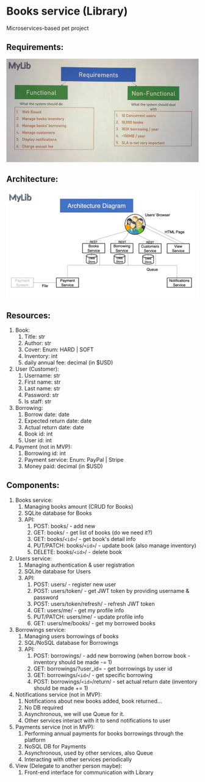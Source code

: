 # Books service (Library)
Microservices-based pet project

## Requirements:

![Requirements](requirements.png)

## Architecture:

![Architecture](architecture.png)

## Resources:

1. Book:
   1. Title: str
   2. Author: str
   3. Cover: Enum: HARD | SOFT
   4. Inventory: int
   5. daily annual fee: decimal (in $USD)
2. User (Customer):
   1. Username: str
   2. First name: str
   3. Last name: str
   4. Password: str
   5. Is staff: str
3. Borrowing:
   1. Borrow date: date
   2. Expected return date: date
   3. Actual return date: date
   4. Book id: int
   5. User id: int
4. Payment (not in MVP):
   1. Borrowing id: int
   2. Payment service: Enum: PayPal | Stripe
   3. Money paid: decimal (in $USD)

## Components:

1. Books service:
   1. Managing books amount (CRUD for Books)
   2. SQLite database for Books
   3. API: 
      1. POST:       books/ - add new
      2. GET:        books/ - get list of books (do we need it?)
      2. GET:        books/`<id>`/ - get book's detail info
      3. PUT/PATCH:  books/`<id>`/ - update book (also manage inventory)
      4. DELETE:     books/`<id>`/ - delete book
2. Users service:
   1. Managing authentication & user registration
   2. SQLite database for Users
   3. API:
      1. POST:       users/ - register new user
      2. POST:       users/token/ - get JWT token by providing username & password
      3. POST:       users/token/refresh/ - refresh JWT token
      4. GET:        users/me/ - get my profile info
      5. PUT/PATCH:  users/me/ - update profile info
      6. GET:        users/me/books/ - get my borrowed books
3. Borrowings service:
   1. Managing users borrowings of books
   2. SQL/NoSQL database for Borrowings
   3. API:
      1. POST:       borrowings/ - add new borrowing (when borrow book - inventory should be made -= 1)
      2. GET:        borrowings/?user_id=<int> - get borrowings by user id
      3. GET:        borrowings/`<id>`/ - get specific borrowing
      4. POST:       borrowings/`<id>`/return/ - set actual return date (inventory should be made += 1)
4. Notifications service (not in MVP):
   1. Notifications about new books added, book returned...
   3. No DB required
   4. Asynchronous, we will use Queue for it.
   5. Other services interact with it to send notifications to user
5. Payments service (not in MVP):
   1. Performing annual payments for books borrowings through the platform
   2. NoSQL DB for Payments
   3. Asynchronous, used by other services, also Queue
   4. Interacting with other services periodically
6. View (Delegate to another person maybe):
   1. Front-end interface for communication with Library